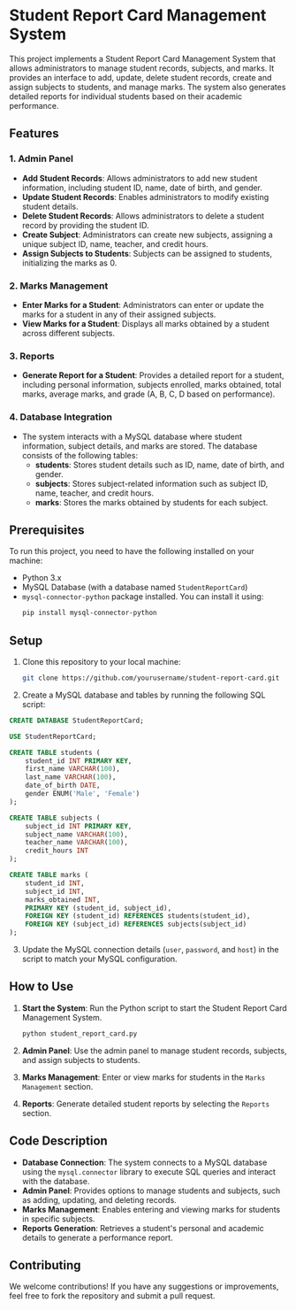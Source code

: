 # Student Report Card Management System

This project implements a Student Report Card Management System that allows administrators to manage student records, subjects, and marks. It provides an interface to add, update, delete student records, create and assign subjects to students, and manage marks. The system also generates detailed reports for individual students based on their academic performance.

## Features

### 1. **Admin Panel**
   - **Add Student Records**: Allows administrators to add new student information, including student ID, name, date of birth, and gender.
   - **Update Student Records**: Enables administrators to modify existing student details.
   - **Delete Student Records**: Allows administrators to delete a student record by providing the student ID.
   - **Create Subject**: Administrators can create new subjects, assigning a unique subject ID, name, teacher, and credit hours.
   - **Assign Subjects to Students**: Subjects can be assigned to students, initializing the marks as 0.

### 2. **Marks Management**
   - **Enter Marks for a Student**: Administrators can enter or update the marks for a student in any of their assigned subjects.
   - **View Marks for a Student**: Displays all marks obtained by a student across different subjects.

### 3. **Reports**
   - **Generate Report for a Student**: Provides a detailed report for a student, including personal information, subjects enrolled, marks obtained, total marks, average marks, and grade (A, B, C, D based on performance).

### 4. **Database Integration**
   - The system interacts with a MySQL database where student information, subject details, and marks are stored. The database consists of the following tables:
     - **students**: Stores student details such as ID, name, date of birth, and gender.
     - **subjects**: Stores subject-related information such as subject ID, name, teacher, and credit hours.
     - **marks**: Stores the marks obtained by students for each subject.

## Prerequisites

To run this project, you need to have the following installed on your machine:
- Python 3.x
- MySQL Database (with a database named `StudentReportCard`)
- `mysql-connector-python` package installed. You can install it using:
  ```bash
  pip install mysql-connector-python
  ```

## Setup

1. Clone this repository to your local machine:
   ```bash
   git clone https://github.com/yourusername/student-report-card.git
   ```

2. Create a MySQL database and tables by running the following SQL script:

```sql
CREATE DATABASE StudentReportCard;

USE StudentReportCard;

CREATE TABLE students (
    student_id INT PRIMARY KEY,
    first_name VARCHAR(100),
    last_name VARCHAR(100),
    date_of_birth DATE,
    gender ENUM('Male', 'Female')
);

CREATE TABLE subjects (
    subject_id INT PRIMARY KEY,
    subject_name VARCHAR(100),
    teacher_name VARCHAR(100),
    credit_hours INT
);

CREATE TABLE marks (
    student_id INT,
    subject_id INT,
    marks_obtained INT,
    PRIMARY KEY (student_id, subject_id),
    FOREIGN KEY (student_id) REFERENCES students(student_id),
    FOREIGN KEY (subject_id) REFERENCES subjects(subject_id)
);
```

3. Update the MySQL connection details (`user`, `password`, and `host`) in the script to match your MySQL configuration.

## How to Use

1. **Start the System**: Run the Python script to start the Student Report Card Management System.
   ```bash
   python student_report_card.py
   ```

2. **Admin Panel**: Use the admin panel to manage student records, subjects, and assign subjects to students.

3. **Marks Management**: Enter or view marks for students in the `Marks Management` section.

4. **Reports**: Generate detailed student reports by selecting the `Reports` section.

## Code Description

- **Database Connection**: The system connects to a MySQL database using the `mysql.connector` library to execute SQL queries and interact with the database.
- **Admin Panel**: Provides options to manage students and subjects, such as adding, updating, and deleting records.
- **Marks Management**: Enables entering and viewing marks for students in specific subjects.
- **Reports Generation**: Retrieves a student's personal and academic details to generate a performance report.

## Contributing

We welcome contributions! If you have any suggestions or improvements, feel free to fork the repository and submit a pull request.




